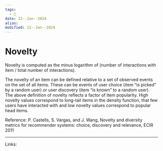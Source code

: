 ```yaml
---
tags:
  - 🌱
date: 12--Jan--2024
alias: 
modified: 12--Jan--2024
---
```

# Novelty
Novelty is computed as the minus logarithm of (number of interactions with item / total number of interactions).

The novelty of an item can be defined relative to a set of observed events on the set of all items. These can be events of user choice (item “is picked” by a random user) or user discovery (item “is known” to a random user). The above definition of novelty reflects a factor of item popularity. High novelty values correspond to long-tail items in the density function, that few users have interacted with and low novelty values correspond to popular head items.

Reference: P. Castells, S. Vargas, and J. Wang, Novelty and diversity metrics for recommender systems: choice, discovery and relevance, ECIR 2011

---
Links:
